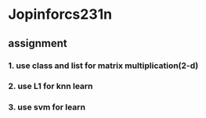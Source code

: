 # Jopinforcs231n
## assignment
### 1. use class and list for matrix multiplication(2-d)
### 2. use L1 for knn learn
### 3. use svm for learn

